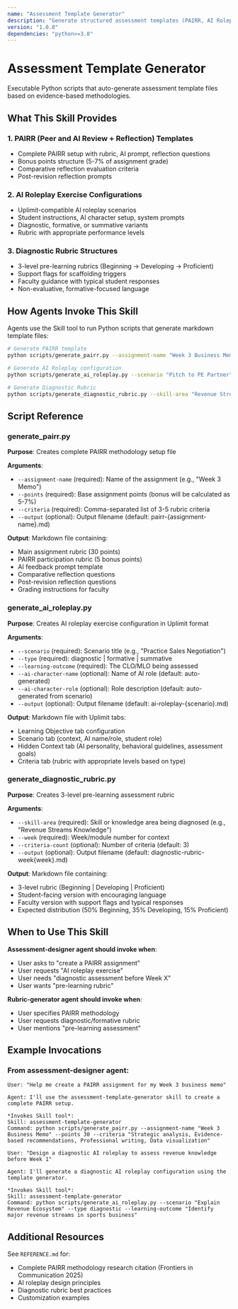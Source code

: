 ```yaml
---
name: "Assessment Template Generator"
description: "Generate structured assessment templates (PAIRR, AI Roleplay, Diagnostic Rubrics) using Python automation. Agents invoke this to quickly scaffold evidence-based assessment formats."
version: "1.0.0"
dependencies: "python>=3.8"
---
```


# Assessment Template Generator

Executable Python scripts that auto-generate assessment template files based on evidence-based methodologies.

## What This Skill Provides

### 1. PAIRR (Peer and AI Review + Reflection) Templates
- Complete PAIRR setup with rubric, AI prompt, reflection questions
- Bonus points structure (5-7% of assignment grade)
- Comparative reflection evaluation criteria
- Post-revision reflection prompts

### 2. AI Roleplay Exercise Configurations
- Uplimit-compatible AI roleplay scenarios
- Student instructions, AI character setup, system prompts
- Diagnostic, formative, or summative variants
- Rubric with appropriate performance levels

### 3. Diagnostic Rubric Structures
- 3-level pre-learning rubrics (Beginning → Developing → Proficient)
- Support flags for scaffolding triggers
- Faculty guidance with typical student responses
- Non-evaluative, formative-focused language

## How Agents Invoke This Skill

Agents use the Skill tool to run Python scripts that generate markdown template files:

```bash
# Generate PAIRR template
python scripts/generate_pairr.py --assignment-name "Week 3 Business Memo" --points 30 --criteria "Analysis quality, Evidence usage, Professional writing"

# Generate AI Roleplay configuration
python scripts/generate_ai_roleplay.py --scenario "Pitch to PE Partner" --type summative --learning-outcome "Defend investment using revenue ecosystem analysis"

# Generate Diagnostic Rubric
python scripts/generate_diagnostic_rubric.py --skill-area "Revenue Streams Knowledge" --week 1
```

## Script Reference

### generate_pairr.py
**Purpose**: Creates complete PAIRR methodology setup file

**Arguments**:
- `--assignment-name` (required): Name of the assignment (e.g., "Week 3 Memo")
- `--points` (required): Base assignment points (bonus will be calculated as 5-7%)
- `--criteria` (required): Comma-separated list of 3-5 rubric criteria
- `--output` (optional): Output filename (default: pairr-{assignment-name}.md)

**Output**: Markdown file containing:
- Main assignment rubric (30 points)
- PAIRR participation rubric (5 bonus points)
- AI feedback prompt template
- Comparative reflection questions
- Post-revision reflection questions
- Grading instructions for faculty

### generate_ai_roleplay.py
**Purpose**: Creates AI roleplay exercise configuration in Uplimit format

**Arguments**:
- `--scenario` (required): Scenario title (e.g., "Practice Sales Negotiation")
- `--type` (required): diagnostic | formative | summative
- `--learning-outcome` (required): The CLO/MLO being assessed
- `--ai-character-name` (optional): Name of AI role (default: auto-generated)
- `--ai-character-role` (optional): Role description (default: auto-generated from scenario)
- `--output` (optional): Output filename (default: ai-roleplay-{scenario}.md)

**Output**: Markdown file with Uplimit tabs:
- Learning Objective tab configuration
- Scenario tab (context, AI name/role, student role)
- Hidden Context tab (AI personality, behavioral guidelines, assessment goals)
- Criteria tab (rubric with appropriate levels based on type)

### generate_diagnostic_rubric.py
**Purpose**: Creates 3-level pre-learning assessment rubric

**Arguments**:
- `--skill-area` (required): Skill or knowledge area being diagnosed (e.g., "Revenue Streams Knowledge")
- `--week` (required): Week/module number for context
- `--criteria-count` (optional): Number of criteria (default: 3)
- `--output` (optional): Output filename (default: diagnostic-rubric-week{week}.md)

**Output**: Markdown file containing:
- 3-level rubric (Beginning | Developing | Proficient)
- Student-facing version with encouraging language
- Faculty version with support flags and typical responses
- Expected distribution (50% Beginning, 35% Developing, 15% Proficient)

## When to Use This Skill

**Assessment-designer agent should invoke when**:
- User asks to "create a PAIRR assignment"
- User requests "AI roleplay exercise"
- User needs "diagnostic assessment before Week X"
- User wants "pre-learning rubric"

**Rubric-generator agent should invoke when**:
- User specifies PAIRR methodology
- User requests diagnostic/formative rubric
- User mentions "pre-learning assessment"

## Example Invocations

### From assessment-designer agent:

```
User: "Help me create a PAIRR assignment for my Week 3 business memo"

Agent: I'll use the assessment-template-generator skill to create a complete PAIRR setup.

*Invokes Skill tool*:
Skill: assessment-template-generator
Command: python scripts/generate_pairr.py --assignment-name "Week 3 Business Memo" --points 30 --criteria "Strategic analysis, Evidence-based recommendations, Professional writing, Data visualization"
```

```
User: "Design a diagnostic AI roleplay to assess revenue knowledge before Week 1"

Agent: I'll generate a diagnostic AI roleplay configuration using the template generator.

*Invokes Skill tool*:
Skill: assessment-template-generator
Command: python scripts/generate_ai_roleplay.py --scenario "Explain Revenue Ecosystem" --type diagnostic --learning-outcome "Identify major revenue streams in sports business"
```

## Additional Resources

See `REFERENCE.md` for:
- Complete PAIRR methodology research citation (Frontiers in Communication 2025)
- AI roleplay design principles
- Diagnostic rubric best practices
- Customization examples

